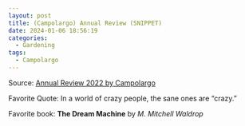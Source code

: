 ```yaml
---
layout: post
title: (Campolargo) Annual Review (SNIPPET)
date: 2024-01-06 18:56:19
categories:
  - Gardening
tags:
  - Campolargo
---
```

Source: [Annual Review 2022 by Campolargo](https://www.juandavidcampolargo.com/blog/annual-review-2022)

Favorite Quote: In a world of crazy people, the sane ones are “crazy.”

Favorite book: **The Dream Machine** by *M. Mitchell Waldrop*